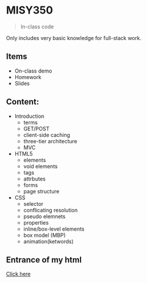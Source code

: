 # MISY350
> In-class code

Only includes very basic knowledge for full-stack work.

## Items
- On-class demo
- Homework
- Slides

## Content:
- Introduction
  - terms
  - GET/POST
  - client-side caching
  - three-tier architecture 
  - MVC 
- HTML5
  - elements
  - void elements
  - tags 
  - attrbutes
  - forms
  - page structure
- CSS
  - selector
  - conflicating resolution
  - pseudo elemnets
  - properties
  - inline/box-level elements
  - box model (MBP)
  - animation(ketwords)

## Entrance of my html
[Click here](https://derekwang2002.github.io/MISY350/station/home.html)